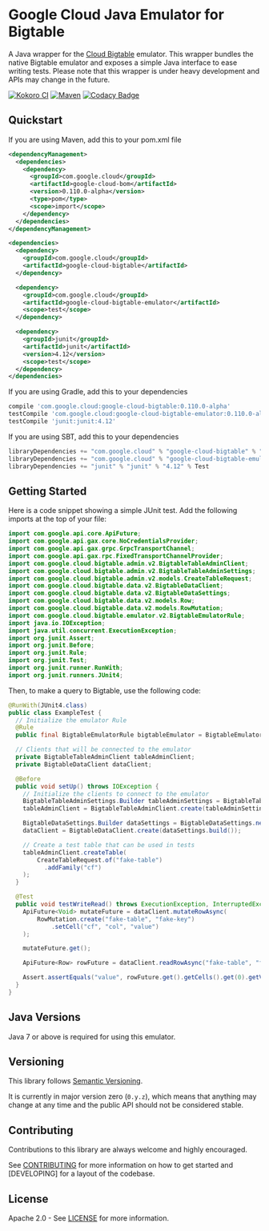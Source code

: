 # Google Cloud Java Emulator for Bigtable

A Java wrapper for the [Cloud Bigtable][cloud-bigtable] emulator. This
wrapper bundles the native Bigtable emulator and exposes a simple Java
interface to ease writing tests. Please note that this wrapper is under
heavy development and APIs may change in the future.

[![Kokoro CI](http://storage.googleapis.com/cloud-devrel-public/java/badges/google-cloud-java/master.svg)](http://storage.googleapis.com/cloud-devrel-public/java/badges/google-cloud-java/master.html)
[![Maven](https://img.shields.io/maven-central/v/com.google.cloud/google-cloud-bigtable-emulator.svg)](https://img.shields.io/maven-central/v/com.google.cloud/google-cloud-bigtable-emulator.svg)
[![Codacy Badge](https://api.codacy.com/project/badge/grade/9da006ad7c3a4fe1abd142e77c003917)](https://www.codacy.com/app/mziccard/google-cloud-java)

## Quickstart

[//]: # ({x-version-update-start:google-cloud-bom:released})
If you are using Maven, add this to your pom.xml file
```xml
<dependencyManagement>
  <dependencies>
    <dependency>
      <groupId>com.google.cloud</groupId>
      <artifactId>google-cloud-bom</artifactId>
      <version>0.110.0-alpha</version>
      <type>pom</type>
      <scope>import</scope>
    </dependency>
  </dependencies>
</dependencyManagement>

<dependencies>
  <dependency>
    <groupId>com.google.cloud</groupId>
    <artifactId>google-cloud-bigtable</artifactId>
  </dependency>

  <dependency>
    <groupId>com.google.cloud</groupId>
    <artifactId>google-cloud-bigtable-emulator</artifactId>
    <scope>test</scope>
  </dependency>

  <dependency>
    <groupId>junit</groupId>
    <artifactId>junit</artifactId>
    <version>4.12</version>
    <scope>test</scope>
  </dependency>
</dependencies>
```

If you are using Gradle, add this to your dependencies
```Groovy
compile 'com.google.cloud:google-cloud-bigtable:0.110.0-alpha'
testCompile 'com.google.cloud:google-cloud-bigtable-emulator:0.110.0-alpha'
testCompile 'junit:junit:4.12'
```
If you are using SBT, add this to your dependencies
```Scala
libraryDependencies += "com.google.cloud" % "google-cloud-bigtable" % "0.110.0-alpha"
libraryDependencies += "com.google.cloud" % "google-cloud-bigtable-emulator" % "0.110.0-alpha" % Test
libraryDependencies += "junit" % "junit" % "4.12" % Test
```
[//]: # ({x-version-update-end})

## Getting Started

Here is a code snippet showing a simple JUnit test. Add the following imports
at the top of your file:

```java
import com.google.api.core.ApiFuture;
import com.google.api.gax.core.NoCredentialsProvider;
import com.google.api.gax.grpc.GrpcTransportChannel;
import com.google.api.gax.rpc.FixedTransportChannelProvider;
import com.google.cloud.bigtable.admin.v2.BigtableTableAdminClient;
import com.google.cloud.bigtable.admin.v2.BigtableTableAdminSettings;
import com.google.cloud.bigtable.admin.v2.models.CreateTableRequest;
import com.google.cloud.bigtable.data.v2.BigtableDataClient;
import com.google.cloud.bigtable.data.v2.BigtableDataSettings;
import com.google.cloud.bigtable.data.v2.models.Row;
import com.google.cloud.bigtable.data.v2.models.RowMutation;
import com.google.cloud.bigtable.emulator.v2.BigtableEmulatorRule;
import java.io.IOException;
import java.util.concurrent.ExecutionException;
import org.junit.Assert;
import org.junit.Before;
import org.junit.Rule;
import org.junit.Test;
import org.junit.runner.RunWith;
import org.junit.runners.JUnit4;
```

Then, to make a query to Bigtable, use the following code:
```java
@RunWith(JUnit4.class)
public class ExampleTest {
  // Initialize the emulator Rule
  @Rule
  public final BigtableEmulatorRule bigtableEmulator = BigtableEmulatorRule.create();

  // Clients that will be connected to the emulator
  private BigtableTableAdminClient tableAdminClient;
  private BigtableDataClient dataClient;

  @Before
  public void setUp() throws IOException {
    // Initialize the clients to connect to the emulator
    BigtableTableAdminSettings.Builder tableAdminSettings = BigtableTableAdminSettings.newBuilderForEmulator(bigtableEmulator.getPort());
    tableAdminClient = BigtableTableAdminClient.create(tableAdminSettings.build());

    BigtableDataSettings.Builder dataSettings = BigtableDataSettings.newBuilderForEmulator(bigtableEmulator.getPort());
    dataClient = BigtableDataClient.create(dataSettings.build());

    // Create a test table that can be used in tests
    tableAdminClient.createTable(
        CreateTableRequest.of("fake-table")
          .addFamily("cf")
    );
  }

  @Test
  public void testWriteRead() throws ExecutionException, InterruptedException {
    ApiFuture<Void> mutateFuture = dataClient.mutateRowAsync(
        RowMutation.create("fake-table", "fake-key")
            .setCell("cf", "col", "value")
    );

    mutateFuture.get();

    ApiFuture<Row> rowFuture = dataClient.readRowAsync("fake-table", "fake-key");

    Assert.assertEquals("value", rowFuture.get().getCells().get(0).getValue().toStringUtf8());
  }
}
```

## Java Versions

Java 7 or above is required for using this emulator.

## Versioning

This library follows [Semantic Versioning](http://semver.org/).

It is currently in major version zero (`0.y.z`), which means that anything may
change at any time and the public API should not be considered stable.

## Contributing

Contributions to this library are always welcome and highly encouraged.

See [CONTRIBUTING] for more information on how to get started and [DEVELOPING] for a layout of the
codebase.

## License

Apache 2.0 - See [LICENSE] for more information.

[CONTRIBUTING]:https://github.com/googleapis/google-cloud-java/blob/master/CONTRIBUTING.md
[LICENSE]: https://github.com/googleapis/google-cloud-java/blob/master/LICENSE
[cloud-bigtable]: https://cloud.google.com/bigtable/


